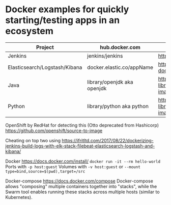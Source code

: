 # Docker examples for quickly starting/testing apps in an ecosystem

| Project | hub.docker.com | Github |
| --- | --- | --- |
| Jenkins | jenkins/jenkins | https://github.com/jenkinsci/docker |
| Elasticsearch/Logstash/Kibana | docker.elastic.co/appName | https://github.com/elastic/stack-docker |
| Java | library/openjdk aka openjdk | https://github.com/docker-library/official-images/library/openjdk |
| Python | library/python aka python | https://github.com/docker-library/official-images/library/openjdk |


OpenShift by RedHat for detecting this (Otto deprecated from Hashicorp)
https://github.com/openshift/source-to-image

Cheating on top two using https://ifritltd.com/2017/08/22/dockerizing-jenkins-build-logs-with-elk-stack-filebeat-elasticsearch-logstash-and-kibana/

Docker
https://docs.docker.com/install/
`docker run -it --rm hello-world`
Ports with `-p host:guest`
Volumes with `-v host:guest` or `--mount type=bind,source=$(pwd),target=/src`

Docker-compose
https://docs.docker.com/compose
Docker-compose allows "composing" multiple containers together into "stacks", while the Swarm tool enables running these stacks across multiple hosts (similar to Kubernetes).

